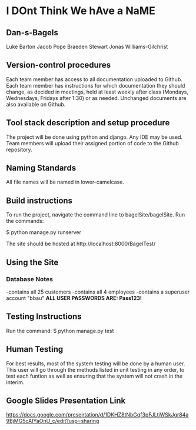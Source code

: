 # I DOnt Think We hAve a NaME
## Dan-s-Bagels

Luke Barton
Jacob Pope
Braeden Stewart
Jonas Williams-Gilchrist

## Version-control procedures

Each team member has access to all documentation uploaded to Github.
Each team member has instructions for which documentation they should change, as decided in meetings, held at least weekly after class (Mondays, Wednesdays, Fridays after 1:30) or as needed.
Unchanged documents are also available on Github.

## Tool stack description and setup procedure

The project will be done using python and django. Any IDE may be used. Team members will upload their assigned portion of code to the Github repository.

## Naming Standards
All file names will be named in lower-camelcase.

## Build instructions
To run the project, navigate the command line to bagelSite/bagelSite.
Run the commands:

$ python manage.py runserver

The site should be hosted at http://localhost:8000/BagelTest/

## Using the Site
### Database Notes
-contains all 25 customers
-contains all 4 employees
-contains a superuser account "bbau"
**ALL USER PASSWORDS ARE: Pass123!**

## Testing Instructions
Run the command: $ python manage.py test

## Human Testing

For best results, most of the system testing will be done by a human user. This user will go through the methods listed in unit testing in any order, to test each funtion as well as ensuring that the system will not crash in the interim.

## Google Slides Presentation Link
https://docs.google.com/presentation/d/1DKHZ8tNbGqf3pFJLtiWSkJgr84a9BjMG5cAIYaOnU_c/edit?usp=sharing
